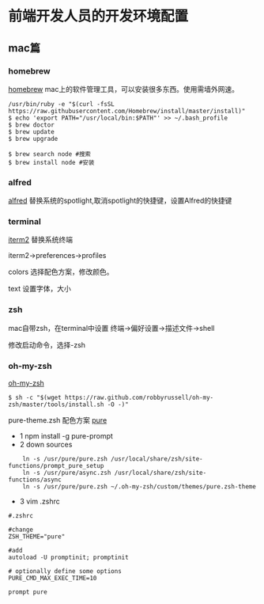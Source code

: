 # 前端开发人员的开发环境配置
## mac篇
###  homebrew
[homebrew](http://brew.sh)
mac上的软件管理工具，可以安装很多东西。使用需墙外网速。
```
/usr/bin/ruby -e "$(curl -fsSL https://raw.githubusercontent.com/Homebrew/install/master/install)"
$ echo 'export PATH="/usr/local/bin:$PATH"' >> ~/.bash_profile
$ brew doctor
$ brew update
$ brew upgrade

$ brew search node #搜索
$ brew install node #安装
```
###  alfred
[alfred](https://www.alfredapp.com/)
替换系统的spotlight,取消spotlight的快捷键，设置Alfred的快捷键

###  terminal
[iterm2](https://www.iterm2.com/)
替换系统终端

iterm2->preferences->profiles 

colors
选择配色方案，修改颜色。

text
设置字体，大小

### zsh
mac自带zsh，在terminal中设置 
终端->偏好设置->描述文件->shell 


修改启动命令，选择-zsh

### oh-my-zsh
[oh-my-zsh](http://ohmyz.sh/)
``` 
$ sh -c "$(wget https://raw.github.com/robbyrussell/oh-my-zsh/master/tools/install.sh -O -)" 
```

pure-theme.zsh 配色方案 [pure](https://github.com/sindresorhus/pure)

- 1 npm install -g pure-prompt
- 2 down sources
```
    ln -s /usr/pure/pure.zsh /usr/local/share/zsh/site-functions/prompt_pure_setup
    ln -s /usr/pure/async.zsh /usr/local/share/zsh/site-functions/async
    ln -s /usr/pure/pure.zsh ~/.oh-my-zsh/custom/themes/pure.zsh-theme
``` 
- 3 vim .zshrc
```
#.zshrc

#change
ZSH_THEME="pure"

#add
autoload -U promptinit; promptinit

# optionally define some options
PURE_CMD_MAX_EXEC_TIME=10

prompt pure

```
